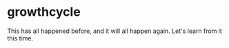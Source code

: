 # growthcycle
This has all happened before, and it will all happen again. Let's learn from it this time.
